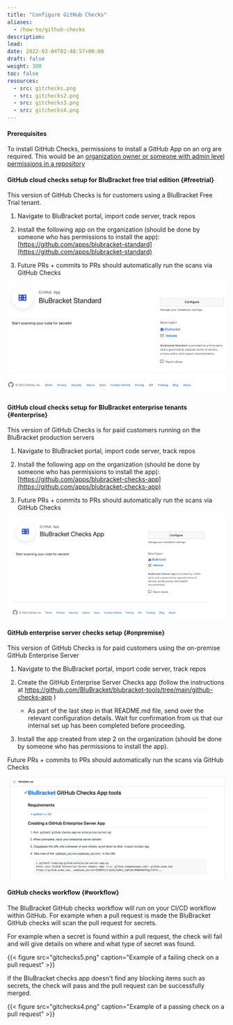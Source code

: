 ```yaml
---
title: "Configure GitHub Checks"
aliases:
  - /how-to/github-checks
description: 
lead: 
date: 2022-03-04T02:48:57+00:00
draft: false
weight: 300
toc: false
resources:
  - src: gitchecks.png
  - src: gitchecks2.png
  - src: gitchecks3.png
  - src: gitchecks4.png
---
```


#### Prerequisites

To install GitHub Checks, permissions to install a GitHub App on an org are required.  This would be an [organization owner or someone with admin level permissions in a repository](https://docs.github.com/en/developers/apps/differences-between-github-apps-and-oauth-apps#who-can-install-github-apps-and-authorize-oauth-apps)

#### GitHub cloud checks setup for BluBracket free trial edition {#freetrial}

This version of GitHub Checks is for customers using a BluBracket Free Trial tenant.

1. Navigate to BluBracket portal, import code server, track repos

2. Install the following app on the organization (should be done by someone who has permissions to install the app): [https://github.com/apps/blubracket-standard](https://github.com/apps/blubracket-standard)

3. Future PRs + commits to PRs should automatically run the scans via GitHub Checks

[![Github Checks Free Install](gitchecks.png)](https://github.com/apps/blubracket-standard)

#### GitHub cloud checks setup for BluBracket enterprise tenants {#enterprise}

This version of GitHub Checks is for paid customers running on the BluBracket production servers

1. Navigate to BluBracket portal, import code server, track repos

2. Install the following app on the organization (should be done by someone who has permissions to install the app): [https://github.com/apps/blubracket-checks-app](https://github.com/apps/blubracket-checks-app)

3. Future PRs + commits to PRs should automatically run the scans via GitHub Checks

[![Github Checks Paid Install](gitchecks2.png)](https://github.com/apps/blubracket-checks-app)

#### GitHub enterprise server checks setup {#onpremise}

This version of GitHub Checks is for paid customers using the on-premise GitHub Enterprise Server

1. Navigate to the BluBracket portal, import code server, track repos

2. Create the GitHub Enterprise Server Checks app (follow the instructions at https://github.com/BluBracket/blubracket-tools/tree/main/github-checks-app )

    * As part of the last step in that README.md file, send over the relevant configuration details. Wait for confirmation from us that our internal set up has been completed before proceeding.

3. Install the app created from step 2 on the organization (should be done by someone who has permissions to install the app).

Future PRs + commits to PRs should automatically run the scans via GitHub Checks

[![GitHub Checks Enterprise](gitchecks3.png)](https://github.com/BluBracket/blubracket-tools/tree/main/github-checks-app)

#### GitHub checks workflow {#workflow}

The BluBracket GitHub checks workflow will run on your CI/CD workflow within GitHub.  For example when a pull request is made the BluBracket GitHub checks will scan the pull request for secrets.  

For example when a secret is found within a pull request, the check will fail and will give details on where and what type of secret was found.

{{< figure src="gitchecks5.png" caption="Example of a failing check on a pull request" >}}

If the BluBracket checks app doesn't find any blocking items such as secrets, the check will pass and the pull request can be successfully merged.

{{< figure src="gitchecks4.png" caption="Example of a passing check on a pull request" >}}
